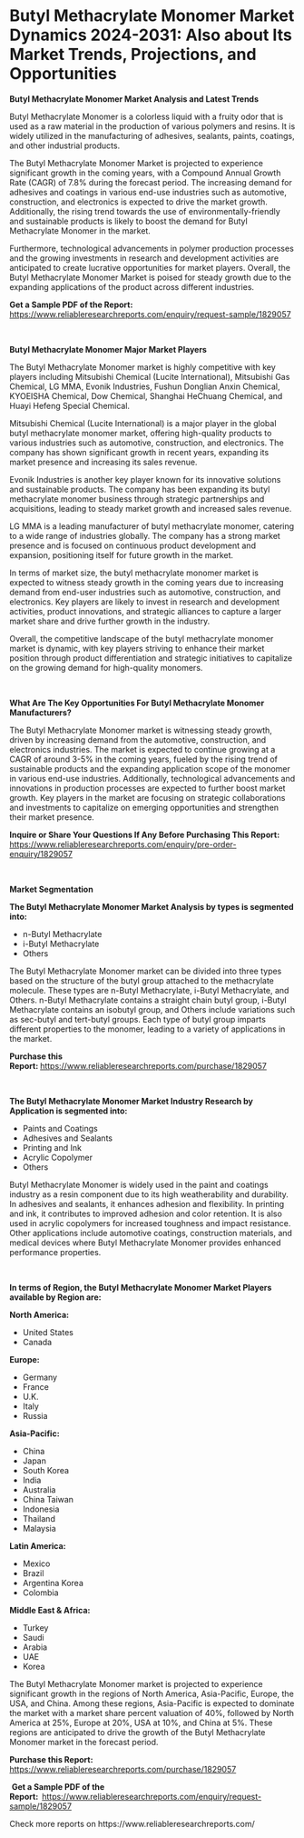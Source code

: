 <p><h1>Butyl Methacrylate Monomer Market Dynamics 2024-2031: Also about Its Market Trends, Projections, and Opportunities</h1></p><p><strong>Butyl Methacrylate Monomer Market Analysis and Latest Trends</strong></p>
<p><p>Butyl Methacrylate Monomer is a colorless liquid with a fruity odor that is used as a raw material in the production of various polymers and resins. It is widely utilized in the manufacturing of adhesives, sealants, paints, coatings, and other industrial products.</p><p>The Butyl Methacrylate Monomer Market is projected to experience significant growth in the coming years, with a Compound Annual Growth Rate (CAGR) of 7.8% during the forecast period. The increasing demand for adhesives and coatings in various end-use industries such as automotive, construction, and electronics is expected to drive the market growth. Additionally, the rising trend towards the use of environmentally-friendly and sustainable products is likely to boost the demand for Butyl Methacrylate Monomer in the market.</p><p>Furthermore, technological advancements in polymer production processes and the growing investments in research and development activities are anticipated to create lucrative opportunities for market players. Overall, the Butyl Methacrylate Monomer Market is poised for steady growth due to the expanding applications of the product across different industries.</p></p>
<p><strong>Get a Sample PDF of the Report:&nbsp;</strong> <a href="https://www.reliableresearchreports.com/enquiry/request-sample/1829057">https://www.reliableresearchreports.com/enquiry/request-sample/1829057</a></p>
<p>&nbsp;</p>
<p><strong>Butyl Methacrylate Monomer Major Market Players</strong></p>
<p><p>The Butyl Methacrylate Monomer market is highly competitive with key players including Mitsubishi Chemical (Lucite International), Mitsubishi Gas Chemical, LG MMA, Evonik Industries, Fushun Donglian Anxin Chemical, KYOEISHA Chemical, Dow Chemical, Shanghai HeChuang Chemical, and Huayi Hefeng Special Chemical.</p><p>Mitsubishi Chemical (Lucite International) is a major player in the global butyl methacrylate monomer market, offering high-quality products to various industries such as automotive, construction, and electronics. The company has shown significant growth in recent years, expanding its market presence and increasing its sales revenue.</p><p>Evonik Industries is another key player known for its innovative solutions and sustainable products. The company has been expanding its butyl methacrylate monomer business through strategic partnerships and acquisitions, leading to steady market growth and increased sales revenue.</p><p>LG MMA is a leading manufacturer of butyl methacrylate monomer, catering to a wide range of industries globally. The company has a strong market presence and is focused on continuous product development and expansion, positioning itself for future growth in the market.</p><p>In terms of market size, the butyl methacrylate monomer market is expected to witness steady growth in the coming years due to increasing demand from end-user industries such as automotive, construction, and electronics. Key players are likely to invest in research and development activities, product innovations, and strategic alliances to capture a larger market share and drive further growth in the industry.</p><p>Overall, the competitive landscape of the butyl methacrylate monomer market is dynamic, with key players striving to enhance their market position through product differentiation and strategic initiatives to capitalize on the growing demand for high-quality monomers.</p></p>
<p>&nbsp;</p>
<p><strong>What Are The Key Opportunities For Butyl Methacrylate Monomer Manufacturers?</strong></p>
<p><p>The Butyl Methacrylate Monomer market is witnessing steady growth, driven by increasing demand from the automotive, construction, and electronics industries. The market is expected to continue growing at a CAGR of around 3-5% in the coming years, fueled by the rising trend of sustainable products and the expanding application scope of the monomer in various end-use industries. Additionally, technological advancements and innovations in production processes are expected to further boost market growth. Key players in the market are focusing on strategic collaborations and investments to capitalize on emerging opportunities and strengthen their market presence.</p></p>
<p><strong>Inquire or Share Your Questions If Any Before Purchasing This Report:</strong> <a href="https://www.reliableresearchreports.com/enquiry/pre-order-enquiry/1829057">https://www.reliableresearchreports.com/enquiry/pre-order-enquiry/1829057</a></p>
<p>&nbsp;</p>
<p><strong>Market Segmentation</strong></p>
<p><strong>The Butyl Methacrylate Monomer Market Analysis by types is segmented into:</strong></p>
<p><ul><li>n-Butyl Methacrylate</li><li>i-Butyl Methacrylate</li><li>Others</li></ul></p>
<p><p>The Butyl Methacrylate Monomer market can be divided into three types based on the structure of the butyl group attached to the methacrylate molecule. These types are n-Butyl Methacrylate, i-Butyl Methacrylate, and Others. n-Butyl Methacrylate contains a straight chain butyl group, i-Butyl Methacrylate contains an isobutyl group, and Others include variations such as sec-butyl and tert-butyl groups. Each type of butyl group imparts different properties to the monomer, leading to a variety of applications in the market.</p></p>
<p><strong>Purchase this Report:&nbsp;</strong><a href="https://www.reliableresearchreports.com/purchase/1829057">https://www.reliableresearchreports.com/purchase/1829057</a></p>
<p>&nbsp;</p>
<p><strong>The Butyl Methacrylate Monomer Market Industry Research by Application is segmented into:</strong></p>
<p><ul><li>Paints and Coatings</li><li>Adhesives and Sealants</li><li>Printing and Ink</li><li>Acrylic Copolymer</li><li>Others</li></ul></p>
<p><p>Butyl Methacrylate Monomer is widely used in the paint and coatings industry as a resin component due to its high weatherability and durability. In adhesives and sealants, it enhances adhesion and flexibility. In printing and ink, it contributes to improved adhesion and color retention. It is also used in acrylic copolymers for increased toughness and impact resistance. Other applications include automotive coatings, construction materials, and medical devices where Butyl Methacrylate Monomer provides enhanced performance properties.</p></p>
<p>&nbsp;</p>
<p><strong>In terms of Region, the Butyl Methacrylate Monomer Market Players available by Region are:</strong></p>
<p>
    <p> <strong> North America: </strong>
        <ul>
            <li>United States</li>
            <li>Canada</li>
        </ul>
        </p> 
    <p> <strong> Europe: </strong>
        <ul>
            <li>Germany</li>
            <li>France</li>
            <li>U.K.</li>
            <li>Italy</li>
            <li>Russia</li>
        </ul>
        </p> 
    <p> <strong> Asia-Pacific: </strong>
        <ul>
            <li>China</li>
            <li>Japan</li>
            <li>South Korea</li>
            <li>India</li>
            <li>Australia</li>
            <li>China Taiwan</li>
            <li>Indonesia</li>
            <li>Thailand</li>
            <li>Malaysia</li>
        </ul>
        </p> 
    <p> <strong> Latin America: </strong>
        <ul>
            <li>Mexico</li>
            <li>Brazil</li>
            <li>Argentina Korea</li>
            <li>Colombia</li>
        </ul>
        </p> 
    <p> <strong> Middle East & Africa: </strong>
        <ul>
            <li>Turkey</li>
            <li>Saudi</li>
            <li>Arabia</li>
            <li>UAE</li>
            <li>Korea</li>
        </ul>
    </p>
    </p>
<p><p>The Butyl Methacrylate Monomer market is projected to experience significant growth in the regions of North America, Asia-Pacific, Europe, the USA, and China. Among these regions, Asia-Pacific is expected to dominate the market with a market share percent valuation of 40%, followed by North America at 25%, Europe at 20%, USA at 10%, and China at 5%. These regions are anticipated to drive the growth of the Butyl Methacrylate Monomer market in the forecast period.</p></p>
<p><strong>Purchase this Report: </strong><a href="https://www.reliableresearchreports.com/purchase/1829057">https://www.reliableresearchreports.com/purchase/1829057</a></p>
<p>&nbsp;<strong>Get a Sample PDF of the Report:&nbsp;&nbsp;</strong><a href="https://www.reliableresearchreports.com/enquiry/request-sample/1829057">https://www.reliableresearchreports.com/enquiry/request-sample/1829057</a></p>
<p><strong></strong></p>
<p>Check more reports on https://www.reliableresearchreports.com/</p>